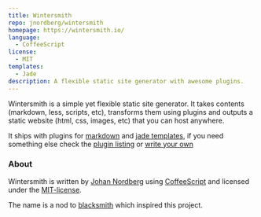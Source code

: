 ```yaml
---
title: Wintersmith
repo: jnordberg/wintersmith
homepage: https://wintersmith.io/
language:
  - CoffeeScript
license:
  - MIT
templates:
  - Jade
description: A flexible static site generator with awesome plugins.
---
```


Wintersmith is a simple yet flexible static site generator. It takes contents (markdown, less, scripts, etc), transforms them using plugins and outputs a static website (html, css, images, etc) that you can host anywhere.

It ships with plugins for [markdown](https://daringfireball.net/projects/markdown/) and [jade templates](https://github.com/visionmedia/jade), if you need something else check the [plugin listing](https://github.com/jnordberg/wintersmith/wiki/Plugins) or [write your own](https://github.com/jnordberg/wintersmith/wiki/Writing-plugins)

### About

Wintersmith is written by [Johan Nordberg](https://johan-nordberg.com) using [CoffeeScript](https://coffeescript.org/) and licensed under the [MIT-license](https://en.wikipedia.org/wiki/MIT_License).

The name is a nod to [blacksmith](/blacksmith.html) which inspired this project.
